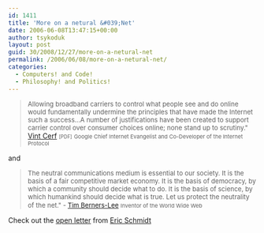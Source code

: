 ```yaml
---
id: 1411
title: 'More on a netural &#039;Net'
date: 2006-06-08T13:47:15+00:00
author: tsykoduk
layout: post
guid: 30/2008/12/27/more-on-a-netural-net
permalink: /2006/06/08/more-on-a-netural-net/
categories:
  - Computers! and Code!
  - Philosophy! and Politics!
---
```

<blockquote><font size="-1"> Allowing broadband carriers to control what people see and do online would fundamentally undermine the principles that have made the Internet such a success...A number of justifications have been created to support carrier control over consumer choices online; none stand up to scrutiny."</font>
<font size="<del>1"&gt;</del> <a href="http://commerce.senate.gov/pdf/cerf-020706.pdf">Vint Cerf</a></font> <font size="-2">[PDF]</font>
<span style="font-size: 11px">Google Chief Internet Evangelist and Co-Developer of the Internet Protocol</span></blockquote>
and
<blockquote><font size="-1">The neutral communications medium is essential to our society. It is the basis of a fair competitive market economy. It is the basis of democracy, by which a community should decide what to do. It is the basis of science, by which humankind should decide what is true. Let us protect the neutrality of the net."</font><font size="-1">
- <a href="http://dig.csail.mit.edu/breadcrumbs/blog/4">Tim Berners-Lee</a></font>
<span style="font-size: 11px">Inventor of the World Wide Web</span></blockquote>
Check out the <a href="http://www.google.com/help/netneutrality.html">open letter</a> from <a href="http://en.wikipedia.org/wiki/Eric_Schmidt">Eric Schmidt
</a>